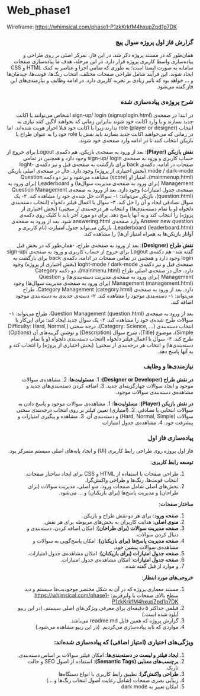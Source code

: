 # Web_phase1

Wireframe: https://whimsical.com/phase1-P1zkKrkfM4hxupZpd1p7DK


<div dir="rtl">

### گزارش فاز اول پروژه سوال پیچ

همان‌طور که در مستند پروژه ذکر شد، در این فاز، تمرکز اصلی بر روی طراحی و پیاده‌سازی واسط کاربری پروژه قرار دارد. در این مرحله، هدف ما پیاده‌سازی صفحات سامانه به صورت ایستا است؛ به طوری که تمامی اجزا و عناصر به کمک HTML و CSS ایجاد شوند. این فرآیند شامل طراحی صفحات مختلف، انتخاب رنگ‌ها، فونت‌ها، چیدمان‌ها و … خواهد بود که تاثیر زیادی بر تجربه کاربری دارد. در ادامه وظایف و نیازمندی‌های این فاز گفته می‌شود.

### شرح پروژه‌ی پیاده‌سازی شده
در ابتدا در صفحه‌ی sign-up/ login (signuplogin.html) اشخاص می‌توانند یا اکانت جدید بسازند و یا وارد اکانت خود شوند بنابراین زمانی که بخواهند لاگین‌ کنند نیازی به انتخاب role (player or designer) ندارند زیرا با اکانت خود قبلا احراز هویت شده‌اند، اما در زمانی که می‌خواهند اکانت جدید بسازند باید نقش یا role خود را به عنوان طراح یا بازیکن انتخاب کنند تا در ادامه وارد صفحه‌ی خود شوند.

**نقش بازیکن (Player)**:
بعد از ورود به صفحه‌ی بازیکن، هم دکمه‌ی Logout برای خروج از حساب کاربری و ورود به صفحه‌ی sign-up/ login وجود دارد و همچنین در تمامی صفحات در ادامه، دکمه‌ی back برای بازگشت به صفحه‌ی قبل و نیز دکمه‌ی loght-mode / dark-mode (بخش اختیاری از پروژه) وجود دارد. 
حال در صفحه‌ی اصلی بازیکن (mainmenup.html)، امتیاز او (score) مشاهده می‌شود و نیز دو دکمه Question Management (برای ورود به صفحه‌ی مدیریت سوال‌ها) و Leaderboard (برای ورود به صفحه‌ی جدول امتیازات) وجود دارد. 
بعد از ورود به صفحه‌ی Question Management (question.html)، بازیکن می‌تواند: ۱- سوالات حل شده‌ی خود را مشاهده کند. ۲- یک سوال تصادفی ایجاد و آن را حل کند. ۳- سوال با اعمال فیلتر دلخواه (انتخاب دسته‌بندی دلخواه (و یا تمام دسته‌بندی‌ها) و انتخاب هر درجه‌بندی از سختی) (بخش اختیاری از پروژه) را انتخاب کند و به آنها پاسخ دهد. برای دو مورد آخر باید با کلیک روی دکمه‌ی Answer new question وارد صفحه‌ی answering.html شود.
بعد از ورود به صفحه‌ی Leaderboard (leaderboard.html)، بازیکن می‌تواند جدول امتیازت (نام کاربری و آواتار بازیکن‌ها به همراه امتیاز‌ آن‌ها) را مشاهده کند.

 **نقش طراح (Designer)**: 
بعد از ورود به صفحه‌ی طراح، -همان‌طور که در بخش قبل گفته شد- هم دکمه‌ی Logout برای خروج از حساب کاربری و ورود به صفحه‌ی sign-up/ login وجود دارد و همچنین در تمامی صفحات در ادامه، دکمه‌ی back برای بازگشت به صفحه‌ی قبل و نیز دکمه‌ی loght-mode / dark-mode (بخش اختیاری از پروژه) وجود دارد. 
حال در صفحه‌ی اصلی طراح (mainmenu.html)، دو دکمه Category Management (برای ورود به صفحه‌ی مدیریت دسته‌بندی‌ها) و Question Management (management.html) (برای ورود به صفحه‌ی مدیریت سوال‌ها) وجود دارد. 
بعد از ورود به صفحه‌ی Category Management (category.html)، طراح می‌تواند: ۱- دسته‌بندی موجود را مشاهده کند. ۲- دسته‌ی جدیدی به دسته‌بندی موجود اضافه کند.

بعد از ورود به صفحه‌ی Question Management (question.html)، طراح می‌تواند: ۱- سوالات طرح شده‌ی خود را مشاهده کند. ۲- یک سوال جدید ایجاد کند: برای این‌کار با انتخاب دسته‌بندی (... ,Category: Science)، درجه سختی (Difficulty: Hard, Normal, Simple)، موضوع (Title)، شرح سوال (Description) و نوشتن گزینه‌های آن (Options) طرح کند. ۳- سوال با اعمال فیلتر دلخواه (انتخاب دسته‌بندی دلخواه (و یا تمام دسته‌بندی‌ها) و انتخاب هر درجه‌بندی از سختی) (بخش اختیاری از پروژه) را انتخاب کند و به آنها پاسخ دهد.

### نیازمندی‌ها و وظایف
**در نقش طراح (Designer or Developer)**:
     1. **مسئولیت‌ها**:
     2. مشاهده‌ی سوالات موجود و ایجاد سوالات چهارگزینه‌ای جدید.
     3. اضافه کردن دسته‌بندی‌های جدید و مشاهده‌ی دسته‌بندی سوالات موجود.

 **در نقش بازیکن (Player)**:
    **مسئولیت‌ها**:
     1. مشاهده‌ی سوالات موجود و پاسخ دادن به سوالات انتخابی یا تصادفی.
     2. (امتیازی) تعیین فیلتر بر روی انتخاب درجه‌بندی سختی سوالات (Hard, Normal, Simple) و دسته‌بندی آن.
     3. مشاهده و پیگیری امتیازات و پیشرفت خود.
     4. مشاهده‌ی جدول امتیازات

### پیاده‌سازی فاز اول
فاز اول پروژه روی طراحی رابط کاربری (UI) و ایجاد پایه‌های اصلی سیستم متمرکز بود.

   **توسعه رابط کاربری**:
   1. طراحی صفحات با استفاده از HTML و CSS برای ایجاد ساختار صفحات، انتخاب فونت‌ها، رنگ‌ها و طراحی واکنش‌گرا.
   2. بخش‌های اصلی شامل صفحات ورود، منو اصلی، مدیریت سوالات (برای طراحان) و مدیریت پاسخ‌ها (برای بازیکنان) و ... می‌شود.

   **ساختار صفحات**:
   1. **صفحه ورود**: برای هر دو نقش طراح و بازیکن.
   2. **منوی اصلی**: هدایت کاربران به بخش‌های مربوطه برای هر نقش.
   3. **صفحه مدیریت سوالات (برای طراحان)**: امکان اضافه کردن، دسته‌بندی و دنبال کردن سوالات.
   4. **صفحه مدیریت پاسخ‌ها (برای بازیکنان)**: امکان پاسخ‌گویی به سوالات و مشاهده‌ی سوالات پیشین خود.
   5. **صفحه جدول امتیازات (برای بازیکنان)**: امکان مشاهده‌ی جدول امتیازات.
   6. **صفحه جدول امتیازات**: امکان مشاهده‌ی جدول امتیازات.
   7. و موارد از قبل گفته شده.
 
   **خروجی‌های مورد انتظار**:
   1. مستند معماری پروژه که در آن به شکل مختصر موجودیت‌ها سیستم و دید سطح بالای صفحات با وایرفریم: https://whimsical.com/phase1-P1zkKrkfM4hxupZpd1p7DK
   2. فیلمی حداکثر ۵ دقیقه‌ای برای معرفی ویژگی‌های اصلی سیستم. (در این ریپو آپلود شده است.)
   3. گزارش پروژه که همین فایل readme.md می‌باشد.
   4. مواردی که باید پیاده‌سازی می‌کردیم. (در این ریپو مشاهده می‌شود.)

### ویژگی‌های اختیاری (امتیاز اضافی) که پیاده‌سازی شده‌اند:
1. **ایجاد فیلتر و لیست در دسته‌بندی‌ها**: امکان فیلتر سوالات بر اساس دسته‌بندی.
2. **برچسب‌های معنایی (Semantic Tags)**: استفاده از اصول SEO و حالت تاریک.
3. **طراحی واکنش‌گرا**: تطبیق رابط کاربری با انواع دستگاه‌ها
4. زیبایی بصری صفحات (شامل رعایت اصول انتخاب رنگ‌ها و …)
5. امکان تغییر به dark mode
</div>
